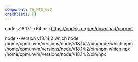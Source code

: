 ```yaml
---
component: TA_PTC_052
checklists: []
---
```


node-v18.17.1-x64.msi
https://nodejs.org/en/download/current

  node --version
v18.14.2
  which node
/home/cpm/.nvm/versions/node/v18.14.2/bin/node
  which npm
/home/cpm/.nvm/versions/node/v18.14.2/bin/npm
  which npx
/home/cpm/.nvm/versions/node/v18.14.2/bin/npx


